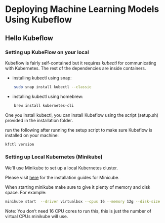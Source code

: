 # Deploying Machine Learning Models Using Kubeflow

## Hello Kubeflow

### Setting up KubeFlow on your local

Kubeflow is fairly self-contained but it requires _kubectl_ for communicating with Kubernetes. The rest of the dependencies are inside containers.

* installing kubectl using snap:

```sh
	sudo snap install kubectl --classic
``` 

* installing kubectl using homebrew:

```sh
	brew install kubernetes-cli
```

One you install kubectl, you can install Kubeflow using the script (setup.sh) provided in the installation folder.

run the following after running the setup script to make sure Kubeflow is installed on your machine:

```sh
kfctl version
```

### Setting up Local Kubernetes (Minikube)

We'll use Minikube to set up a local Kubernetes cluster. 

Please visit [here](https://kubernetes.io/docs/tasks/tools/install-minikube/) for the installation guides for Minicube.

When starting minikube make sure to give it plenty of memory and disk space. For example:

```sh
minikube start  --driver virtualbox --cpus 16 --memory 12g --disk-size 15g
```

Note: You don’t need 16 CPU cores to run this, this is just the number of virtual CPUs minikube will use.

